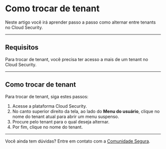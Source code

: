 # Como trocar de tenant

Neste artigo você irá aprender passo a passo como alternar entre tenants no Cloud Security.

* * *


## Requisitos
Para trocar de tenant, você precisa ter acesso a mais de um tenant no Cloud Security.



* * *

## Como trocar de tenant
Para trocar de tenant, siga estes passos:

1. Acesse a plataforma Cloud Security.
2. No canto superior direito da tela, ao lado do **Menu do usuário**, clique no nome do tenant atual para abrir um menu suspenso.
3. Procure pelo tenant para o qual deseja alternar.
4. Por fim, clique no nome do tenant.

* * *
Você ainda tem dúvidas? Entre em contato com a [Comunidade Segura](https://community.Segura.io/).
